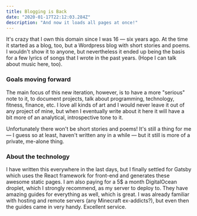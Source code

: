 ```yaml
---
title: Blogging is Back
date: "2020-01-17T22:12:03.284Z"
description: "And now it loads all pages at once!"
---
```



<p>It's crazy that I own this domain since I was 16 — six years ago. At the time it started as a blog, too, but a
Wordpress blog with short stories and poems. I wouldn't show it to anyone, but nevertheless it ended up being the basis for a few lyrics of songs that I wrote in the past years. (Hope I can talk about music here, too).

<h3>Goals moving forward</h3>
The main focus of this new iteration, however, is to have a more "serious" note to it, to document projects, talk about programming, technology, fitness, finance, etc. I love all kinds of art and I would never leave it out of any project of mine, but when I eventually write about it here it will have a bit more of an analytical, introspective tone to it.</p>
<p>Unfortunately there won't be short stories and poems! It's still a thing for me — I guess so at least, haven't written any in a while — but it still is more of a private, me-alone thing.</p>

<h3>About the technology</h3>
I have written this everywhere in the last days, but I finally settled for Gatsby which uses the React framework for front-end and generates these awesome static pages. I am also paying for a 5$ a month DigitalOcean droplet, which I strongly recommend, as my server to deploy to. They have amazing guides for everything as well, which is great. I was already familiar with hosting and remote servers (any Minecraft ex-addicts?), but even then the guides came in very handy. Excellent service.
</p>
